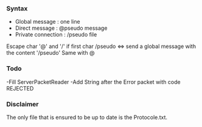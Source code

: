 

### Syntax

- Global message : one line
- Direct message : @pseudo message
- Private connection : /pseudo file

Escape char '@' and '/' if first char
\/pseudo  <=>  send a global message with the content '/pseudo'
Same with @

### Todo

-Fill ServerPacketReader
-Add String after the Error packet with code REJECTED

### Disclaimer 
The only file that is ensured to be up to date is the Protocole.txt.


